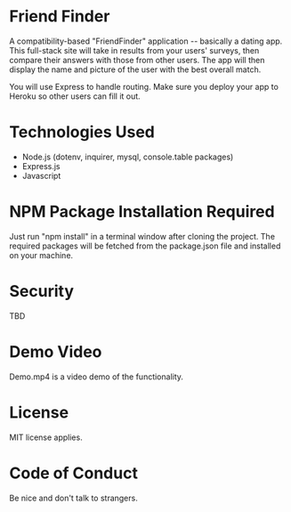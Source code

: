 # Friend Finder
A compatibility-based "FriendFinder" application -- basically a dating app. This full-stack site will take in results from your users' surveys, then compare their answers with those from other users. The app will then display the name and picture of the user with the best overall match. 

You will use Express to handle routing. Make sure you deploy your app to Heroku so other users can fill it out.

# Technologies Used
* Node.js (dotenv, inquirer, mysql, console.table packages)
* Express.js
* Javascript

# NPM Package Installation Required
Just run "npm install" in a terminal window after cloning the project. The required packages will be fetched from the package.json file and installed on your machine.

# Security
TBD

# Demo Video
Demo.mp4 is a video demo of the functionality.

# License
MIT license applies.

# Code of Conduct
Be nice and don't talk to strangers.
